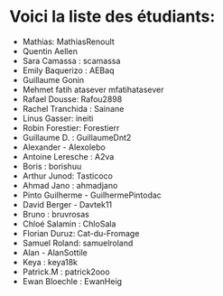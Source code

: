 # Voici la liste des étudiants:

- Mathias: MathiasRenoult
- Quentin Aellen
- Sara Camassa : scamassa
- Emily Baquerizo : AEBaq
- Guillaume Gonin
- Mehmet fatih atasever mfatihatasever
- Rafael Dousse: Rafou2898
- Rachel Tranchida : Sainane
- Linus Gasser: ineiti
- Robin Forestier: Forestierr
- Guillaume D. : GuillaumeDnt2
- Alexander - Alexolebo
- Antoine Leresche : A2va
- Boris : borishuu
- Arthur Junod: Tasticoco
- Ahmad Jano : ahmadjano
- Pinto Guilherme - GuilhermePintodac
- David Berger - Davtek11
- Bruno : bruvrosas
- Chloé Salamin : ChloSala
- Florian Duruz: Cat-du-Fromage
- Samuel Roland: samuelroland
- Alan - AlanSottile
- Keya : keya18k
- Patrick.M : patrick2ooo
- Ewan Bloechle : EwanHeig
